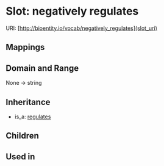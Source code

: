 # Slot: negatively regulates




URI: [http://bioentity.io/vocab/negatively_regulates](slot_uri)
## Mappings

## Domain and Range

None -> string
## Inheritance

 *  is_a: [regulates](regulates.md)
## Children

## Used in

